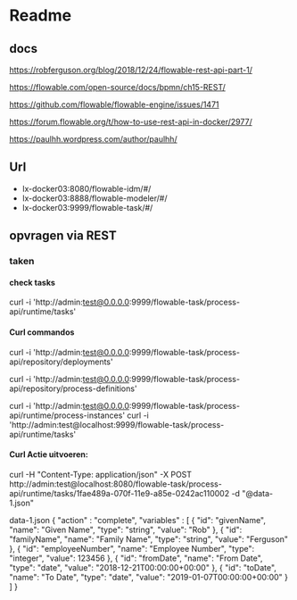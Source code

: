 # Readme

## docs
https://robferguson.org/blog/2018/12/24/flowable-rest-api-part-1/


https://flowable.com/open-source/docs/bpmn/ch15-REST/


https://github.com/flowable/flowable-engine/issues/1471

https://forum.flowable.org/t/how-to-use-rest-api-in-docker/2977/

https://paulhh.wordpress.com/author/paulhh/

<!-- https://camunda.com/blog/2015/08/start-and-complete-process-with-rest-api/

https://docs.camunda.org/manual/7.3/api-references/rest/#process-definition-start-process-instance -->


## Url

- lx-docker03:8080/flowable-idm/#/
- lx-docker03:8888/flowable-modeler/#/
- lx-docker03:9999/flowable-task/#/


## opvragen via REST

### taken
#### check tasks
curl -i 'http://admin:test@0.0.0.0:9999/flowable-task/process-api/runtime/tasks'


#### Curl commandos

curl -i 'http://admin:test@0.0.0.0:9999/flowable-task/process-api/repository/deployments'

curl -i 'http://admin:test@0.0.0.0:9999/flowable-task/process-api/repository/process-definitions'

curl -i 'http://admin:test@0.0.0.0:9999/flowable-task/process-api/runtime/process-instances'
curl -i 'http://admin:test@localhost:9999/flowable-task/process-api/runtime/tasks'

#### Curl Actie uitvoeren:
 
curl -H "Content-Type: application/json" 
     -X POST http://admin:test@localhost:8080/flowable-task/process-api/runtime/tasks/1fae489a-070f-11e9-a85e-0242ac110002
     -d "@data-1.json"

data-1.json
{
  "action" : "complete",
  "variables" : [
    {
        "id": "givenName",
        "name": "Given Name",
        "type": "string",
        "value": "Rob"
    },
    {
        "id": "familyName",
        "name": "Family Name",
        "type": "string",
        "value": "Ferguson"
    },
    {
        "id": "employeeNumber",
        "name": "Employee Number",
        "type": "integer",
        "value": 123456
    },
    {
        "id": "fromDate",
        "name": "From Date",
        "type": "date",
        "value": "2018-12-21T00:00:00+00:00"
    },
    {
        "id": "toDate",
        "name": "To Date",
        "type": "date",
        "value": "2019-01-07T00:00:00+00:00"
    }
  ]
}




